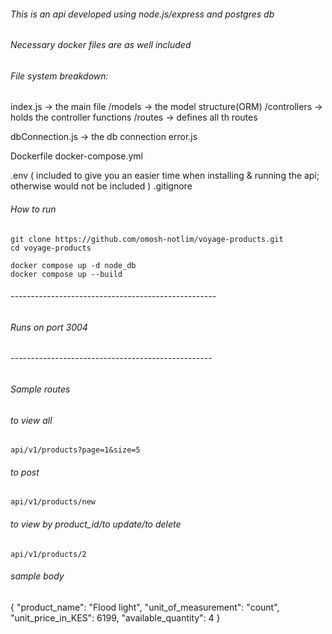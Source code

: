 ###### This is an api developed using node.js/express and postgres db 
###### Necessary docker files are as well included


###### File system breakdown:
index.js -> the main file
/models -> the model structure(ORM)
/controllers -> holds the controller functions
/routes -> defines all th routes

dbConnection.js -> the db connection
error.js

Dockerfile
docker-compose.yml

.env (
    included to give you an easier time when installing & running the api; otherwise
    would not be included
)
.gitignore


###### How to run
    git clone https://github.com/omosh-notlim/voyage-products.git
    cd voyage-products

    docker compose up -d node_db
    docker compose up --build


###### ---------------------------------------------------
###### Runs on port 3004



###### --------------------------------------------------
###### Sample routes

###### to view all   
    api/v1/products?page=1&size=5

###### to post        
    api/v1/products/new

###### to view by product_id/to update/to delete
    api/v1/products/2


###### sample body
{
  "product_name": "Flood light",
  "unit_of_measurement": "count",
  "unit_price_in_KES": 6199,
  "available_quantity": 4
}